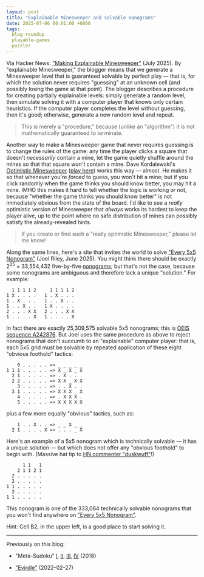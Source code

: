 ```yaml
---
layout: post
title: "Explainable Minesweeper and solvable nonograms"
date: 2025-07-06 00:01:00 +0000
tags:
  blog-roundup
  playable-games
  puzzles
---
```


Via Hacker News: ["Making Explainable Minesweeper"](https://sublevelgames.github.io/blogs/2025-07-06-making-explainable-minesweeper/)
(July 2025). By "explainable Minesweeper," the blogger means that we generate a Minesweeper level that is guaranteed
solvable by perfect play — that is, for which the solution never requires "guessing" at an unknown cell (and possibly losing
the game at that point). The blogger describes a procedure for creating partially explainable levels: simply generate
a random level, then simulate solving it with a computer player that knows only certain heuristics. If the computer player
completes the level without guessing, then it's good; otherwise, generate a new random level and repeat.

> This is merely a "procedure," because (unlike an "algorithm") it is not mathematically guaranteed to terminate.

Another way to make a Minesweeper game that never requires guessing is to change the rules of the game: any time the player
clicks a square that doesn't _necessarily_ contain a mine, let the game quietly shuffle around the mines so that that square
_won't_ contain a mine. Dave Kordalewski's [Optimistic Minesweeper](https://github.com/kord/optimistic-minesweeper)
([play here](https://minesweeper.therestinmotion.com/)) works this way — almost. He makes it so that whenever you're
_forced_ to guess, you won't hit a mine; but if you click randomly when the game thinks you should know better, you may
hit a mine. IMHO this makes it hard to tell whether the logic is working or not, because "whether the game thinks you should
know better" is not immediately obvious from the state of the board. I'd like to see a _really_ optimistic version of Minesweeper
that _always_ works its hardest to keep the player alive, up to the point where no safe distribution of mines can possibly
satisfy the already-revealed hints.

> If you create or find such a "really optimistic Minesweeper," please let me know!

Along the same lines, here's a site that invites the world to solve ["Every 5x5 Nonogram"](https://pixelogic.app/every-5x5-nonogram)
(Joel Riley, June 2025). You might think there should be exactly 2<sup>25</sup> = 33,554,432 five-by-five
[nonograms](https://en.wikipedia.org/wiki/Nonogram); but that's not the case, because some nonograms are ambiguous
and therefore lack a unique "solution." For example:

      1 1 1 1 2     1 1 1 1 2
    1 X . . . .   1 . X . . .
    1 . X . . .   1 . . X . .
    1 . . X . .   1 X . . . .
    2 . . . X X   2 . . . X X
    1 . . . . X   1 . . . . X

In fact there are exactly 25,309,575 solvable 5x5 nonograms; this is [OEIS sequence A242876](https://oeis.org/A242876). But Joel
uses the same procedure as above to reject nonograms that don't succumb to an "explainable" computer player: that is, each
5x5 grid must be solvable by repeated application of these eight "obvious foothold" tactics:

        0 . . . . . => _ _ _ _ _
    1 1 1 . . . . . => X _ X _ X
      2 1 . . . . . => . X . . .
      2 2 . . . . . => X X _ X X
        3 . . . . . => . . X . .
      3 1 . . . . . => X X X _ X
        4 . . . . . => . X X X .
        5 . . . . . => X X X X X

plus a few more equally "obvious" tactics, such as:

        1 . . X . . => _ _ X _ _
      2 1 . . . . X => . . . _ X

Here's an example of a 5x5 nonogram which is technically solvable — it has a unique solution — but which does
not offer any "obvious foothold" to begin with. (Massive hat tip to
[HN commenter "duskwuff"](https://news.ycombinator.com/item?id=44147420)!)

          1 1   1
        2 1 1 2 1
      2 . . . . .
      2 . . . . .
    1 1 . . . . .
      2 . . . . .
    1 1 . . . . .

This nonogram is one of the 333,064 technically solvable nonograms that you won't find anywhere on
["Every 5x5 Nonogram"](https://pixelogic.app/every-5x5-nonogram).

Hint: Cell B2, in the upper left, is a good place to start solving it.

---

Previously on this blog:

- "Meta-Sudoku" [I](/blog/2018/10/26/sudoku-stories/), [II](/blog/2018/11/18/meta-sudoku-round-2/), [III](/blog/2018/11/19/meta-sudoku-round-3/),
    [IV](/blog/2018/11/20/meta-sudoku-round-4/) (2018)

- ["Evirdle"](/blog/2022/02/27/evirdle/) (2022-02-27)
